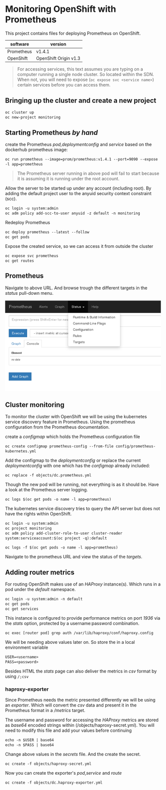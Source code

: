 # Monitoring OpenShift with Prometheus

This project contains files for deploying Prometheus on OpenShift.

| software        | version                  |
|-----------------|--------------------------|
|Prometheus       | v1.4.1                   |
|OpenShift        | OpenShift Origin v1.3    |

> For accessing services, this text assumes you are typing on a computer running a single node cluster.
> So located within the SDN.
> When not, you will need to expose (`oc expose svc <service name>`) certain services before you can access them.

## Bringing up the cluster and create a new project

```code
oc cluster up
oc new-project monitoring
```

## Starting Prometheus  *by hand*

create the Prometheus *pod,deploymentconfig* and *service* based on the dockerhub prometheus image:

```code
oc run prometheus --image=prom/prometheus:v1.4.1 --port=9090 --expose -l app=prometheus
```

> The Prometheus server running in above pod will fail to start because it is assuming it is running under the root account.

Allow the server to be started up under any account (including root).
By adding the default project user to the anyuid security context constraint (scc).

```code
oc login -u system:admin
oc adm policy add-scc-to-user anyuid -z default -n monitoring
```

Redeploy Prometheus

```code
oc deploy prometheus --latest --follow
oc get pods
``` 

Expose the created service, so we can access it from outside the cluster

```code
oc expose svc prometheus
oc get routes
```

## Prometheus

Navigate to above URL.
And browse trough the different targets in the *status* pull-down menu.

![Prometheus Screenshot](/images/prometheus-screenshot-1.png)

## Cluster monitoring

To monitor the cluster with OpenShift we will be using the kubernetes service discovery feature in Prometheus.
Using the prometheus configuration from the Prometheus documentation.

create a *configmap* which holds the Prometheus configuration file

```code
oc create configmap prometheus-config --from-file config/prometheus-kubernetes.yml
```

Add the configmap to the *deploymentconfig* or replace the current *deploymentconfig* with one which has the *configmap* already included:

```code
oc replace -f objects/dc.prometheus.yml
```

Though the new pod will be running, not everything is as it should be. Have a look at the Prometheus server logging.

```code
oc logs $(oc get pods -o name -l app=prometheus)
```

The kubernetes service discovery tries to query the API server but does not have the rights within OpenShift.

```code
oc login -u system:admin
oc project monitoring
oc adm policy add-cluster-role-to-user cluster-reader system:serviceaccount:$(oc project -q):default
```

```code
oc logs -f $(oc get pods -o name -l app=prometheus)
```

Navigate to the prometheus URL and view the status of the *targets*.

## Adding router metrics

For routing OpenShift makes use of an *HAProxy* instance(s).
Which runs in a pod under the *default* namespace.

```code
oc login -u system:admin -n default
oc get pods
oc get services
```

This instance is configured to provide performance metrics on port *1936* via the *stats* option, protected by a username:password combination.

```code
oc exec [router pod] grep auth /var/lib/haproxy/conf/haproxy.config
```

We will be needing above values later on.
So store the in a local environment variable

```code
USER=<username>
PASS=<password>
```

Besides HTML the *stats* page can also deliver the metrics in *csv* format by using `/;csv`

### haproxy-exporter

Since Prometheus needs the metric presented differently we will be using an *exporter*. Which will convert the *csv* data and present it in the Prometheus format in a */metrics* target.

The username and password for accessing the *HAProxy* metrics are stored as *base64* encoded strings within (/objects/haproxy-secret.yml).
You will need to modify this file and add your values before continuing

```code
echo -n $USER | base64
echo -n $PASS | base64
```

Change above values in the *secrets* file.
And the create the secret.

```code
oc create -f objects/haproxy-secret.yml
```

Now you can create the exporter's *pod*,*service* and *route*

```code
oc create -f objects/dc.haproxy-exporter.yml
```
